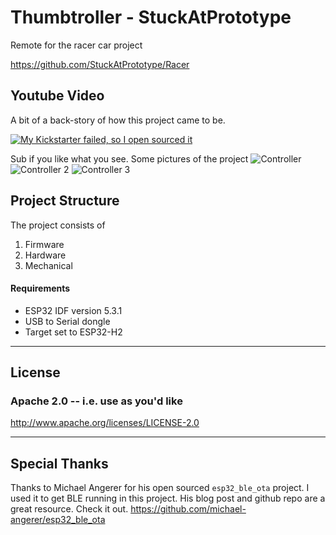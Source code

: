 # Thumbtroller - StuckAtPrototype

Remote for the racer car project

https://github.com/StuckAtPrototype/Racer

## Youtube Video
A bit of a back-story of how this project came to be.

[![My Kickstarter failed, so I open sourced it](https://img.youtube.com/vi/6jzG-BMannc/0.jpg)](https://www.youtube.com/watch?v=6jzG-BMannc)

Sub if you like what you see.
Some pictures of the project
![Controller](https://github.com/user-attachments/assets/804627ec-b5f1-4288-8873-0c058cef95e1)
![Controller 2](https://github.com/user-attachments/assets/a48f20d4-f13d-4558-9f68-3d6c77d5d479)
![Controller 3](https://github.com/user-attachments/assets/88574793-af4a-4a0e-9e00-fc3c3a3dbc2c)


## Project Structure
The project consists of
1. Firmware
2. Hardware
3. Mechanical 

#### Requirements
- ESP32 IDF version 5.3.1
- USB to Serial dongle
- Target set to ESP32-H2

---
## License
### Apache 2.0 -- i.e. use as you'd like
http://www.apache.org/licenses/LICENSE-2.0

--- 
## Special Thanks
Thanks to Michael Angerer for his open sourced `esp32_ble_ota` project. I used it to get BLE running in this project. His blog post and github repo are a great resource. Check it out. https://github.com/michael-angerer/esp32_ble_ota 
